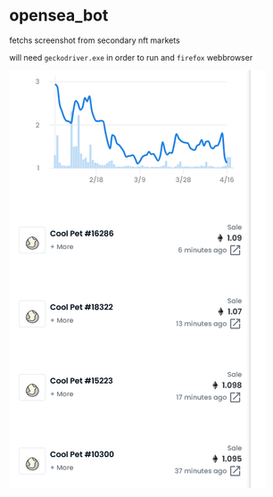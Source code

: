 # opensea_bot
fetchs screenshot from secondary nft markets

will need `geckodriver.exe` in order to run and `firefox` webbrowser

![example screenshot](https://raw.githubusercontent.com/extra-burner/opensea_bot/main/web_screenshot.png)
